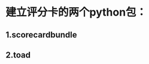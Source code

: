 建立评分卡的两个python包：<br>
=======================
1.scorecardbundle<br>
-----------------------
2.toad<br>
-----------------------
